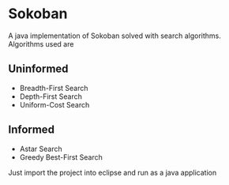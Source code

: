 # Sokoban
A java implementation of Sokoban solved with search algorithms.
Algorithms used are

## Uninformed
* Breadth-First Search
* Depth-First Search
* Uniform-Cost Search

## Informed
* Astar Search
* Greedy Best-First Search

Just import the project into eclipse and run as a java application

